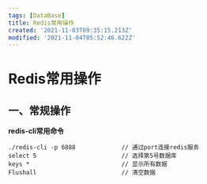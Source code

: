 ```yaml
---
tags: [DataBase]
title: Redis常用操作
created: '2021-11-03T09:35:15.213Z'
modified: '2021-11-04T05:52:46.622Z'
---
```


# Redis常用操作
## 一、常规操作
**redis-cli常用命令**
```prettyprint
./redis-cli -p 6888             // 通过port连接redis服务
select 5                        // 选择第5号数据库
keys *                          // 显示所有数据
Flushall                        // 清空数据
```
